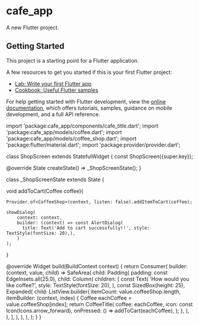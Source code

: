 # cafe_app

A new Flutter project.

## Getting Started

This project is a starting point for a Flutter application.

A few resources to get you started if this is your first Flutter project:

- [Lab: Write your first Flutter app](https://docs.flutter.dev/get-started/codelab)
- [Cookbook: Useful Flutter samples](https://docs.flutter.dev/cookbook)

For help getting started with Flutter development, view the
[online documentation](https://docs.flutter.dev/), which offers tutorials,
samples, guidance on mobile development, and a full API reference.



import 'package:cafe_app/components/cafe_title.dart';
import 'package:cafe_app/models/coffee.dart';
import 'package:cafe_app/models/coffee_shop.dart';
import 'package:flutter/material.dart';
import 'package:provider/provider.dart';

class ShopScreen extends StatefulWidget {
const ShopScreen({super.key});

@override
State<ShopScreen> createState() => _ShopScreenState();
}

class _ShopScreenState extends State<ShopScreen> {

void addToCart(Coffee coffee){

    Provider.of<CoffeeShop>(context, listen: false).addItemToCart(coffee);
    
    showDialog(
        context: context,
        builder: (context) => const AlertDialog(
          title: Text('Add to cart successfully!!', style: TextStyle(fontSize: 20),),
        )
    );
}


@override
Widget build(BuildContext context) {
return Consumer<CoffeeShop>(
builder: (context, value, child) => SafeArea(
child: Padding(
padding: const EdgeInsets.all(25.0),
child: Column(
children: [
const Text(
'How would you like coffee?',
style: TextStyle(fontSize: 20),
),
const SizedBox(height: 25),
Expanded(
child: ListView.builder(
itemCount: value.coffeeShop.length,
itemBuilder: (context, index) {
Coffee eachCoffee = value.coffeeShop[index];
return CoffeeTitle(
coffee: eachCoffee,
icon: const Icon(Icons.arrow_forward),
onPressed: () => addToCart(eachCoffee),
);
},
),
),
],
),
),
),
);
}
}
